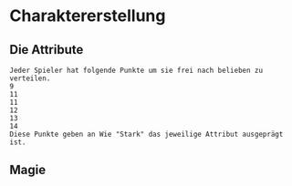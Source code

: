 # Charaktererstellung

## Die Attribute

```
Jeder Spieler hat folgende Punkte um sie frei nach belieben zu verteilen.
9
11
11
12
13
14
Diese Punkte geben an Wie "Stark" das jeweilige Attribut ausgeprägt ist. 
```

## Magie

```

```